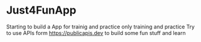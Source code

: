 # Just4FunApp
Starting to build a App for trainig and practice only training and practice
Try to use APIs form https://publicapis.dev to build some fun stuff and learn 
